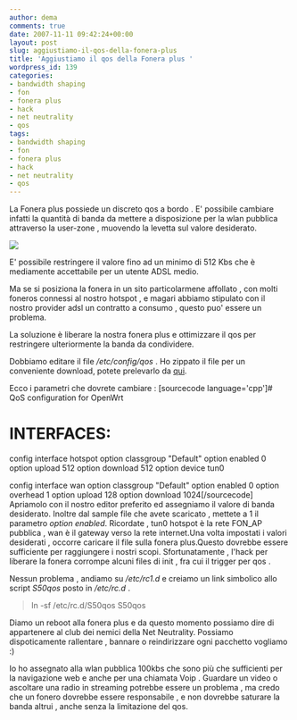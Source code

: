 ```yaml
---
author: dema
comments: true
date: 2007-11-11 09:42:24+00:00
layout: post
slug: aggiustiamo-il-qos-della-fonera-plus
title: 'Aggiustiamo il qos della Fonera plus '
wordpress_id: 139
categories:
- bandwidth shaping
- fon
- fonera plus
- hack
- net neutrality
- qos
tags:
- bandwidth shaping
- fon
- fonera plus
- hack
- net neutrality
- qos
---
```


La Fonera plus possiede un discreto qos a bordo . E' possibile cambiare infatti la quantità di banda da mettere a disposizione per la wlan pubblica attraverso la user-zone , muovendo la levetta sul valore desiderato.

![](http://dema.tv/wp-content/uploads/2007/11/immagine-2.png)

E' possibile restringere il valore fino ad un minimo di 512 Kbs  che è mediamente accettabile per un utente ADSL medio.

Ma se si posiziona la fonera in un sito particolarmene affollato , con molti foneros connessi al nostro hotspot  , e magari abbiamo stipulato con il nostro provider adsl un contratto a consumo , questo puo' essere un problema.

La soluzione è liberare la nostra fonera plus e ottimizzare il qos per restringere ulteriormente la banda da condividere.

Dobbiamo editare il file _/etc/config/qos_ . Ho zippato il file per un conveniente download, potete prelevarlo da [qui](http://www.zshare.net/download/47821928c6ff49/).

Ecco i parametri che dovrete cambiare :
[sourcecode language='cpp']# QoS configuration for OpenWrt
# INTERFACES:
config interface hotspot
option classgroup	"Default"
option enabled		0
option upload    	512
option download		512
option device		tun0

config interface wan
option classgroup  "Default"
option enabled      0
option overhead 	1
option upload       128
option download     1024[/sourcecode]
Apriamolo con il nostro editor preferito ed assegniamo il valore di banda desiderato. Inoltre dal sample file che avete scaricato , mettete a 1 il parametro _option enabled_.   Ricordate , tun0 hotspot è la rete FON_AP pubblica , wan è il gateway verso la rete internet.Una volta impostati i valori desiderati , occorre caricare il file sulla fonera plus.Questo dovrebbe essere sufficiente per raggiungere i nostri scopi. Sfortunatamente , l'hack per liberare la fonera corrompe alcuni files di init , fra cui il trigger per qos .

Nessun problema , andiamo su _/etc/rc1.d_ e creiamo un link simbolico allo script _S50qos_ posto in _/etc/rc.d_ .


<blockquote>ln -sf /etc/rc.d/S50qos S50qos</blockquote>


Diamo un reboot alla fonera plus e da questo momento possiamo dire di appartenere al club dei nemici della Net Neutrality. Possiamo dispoticamente rallentare , bannare o reindirizzare ogni pacchetto vogliamo :)

Io ho assegnato alla wlan pubblica 100kbs che sono più che sufficienti per la navigazione web e anche per una chiamata Voip . Guardare un video o ascoltare una radio in streaming potrebbe essere un problema , ma credo che un fonero dovrebbe essere responsabile , e non dovrebbe saturare la banda altrui , anche senza la limitazione del qos.
